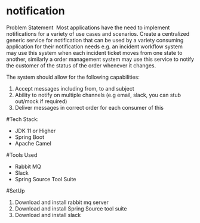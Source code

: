 # notification

Problem Statement 
Most applications have the need to implement notifications for a variety of use cases and
scenarios. Create a centralized generic service for notification that can be used by a variety
consuming application for their notification needs e.g. an incident workflow system may use
this system when each incident ticket moves from one state to another, similarly a order
management system may use this service to notify the customer of the status of the order
whenever it changes.

The system should allow for the following capabilities: 
 
1. Accept messages including from, to and subject 
2. Ability to notify on multiple channels (e.g email, slack, you can stub out/mock if
required) 
3. Deliver messages in correct order for each consumer of this



#Tech Stack:

* JDK 11 or Higher
* Spring Boot
* Apache Camel

#Tools Used

* Rabbit MQ
* Slack
* Spring Source Tool Suite

#SetUp

1. Download and install rabbit mq server 
2. Download and install Spring Source tool suite
3. Download and install slack 

